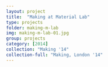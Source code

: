 ```yaml
---
layout: project
title:  "Making at Material Lab"
type: projects
folder: making-m-lab
img: making-m-lab-01.jpg
group: projects
category: [2014]
collection: "Making '14"
collection-full: "Making, London '14"
---
```


